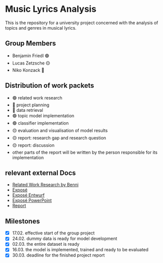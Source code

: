 # Music Lyrics Analysis
This is the repository for a university project concerned with the analysis of topics and genres in musical lyrics.

## Group Members
- Benjamin Friedl 🟢
- Lucas Zetzsche 🟡
- Niko Konzack 🔴

## Distribution of work packets
- 🟢 related work research 
- 🔴 project planning
- 🔴 data retrieval
- 🟢 topic model implementation
- 🟢 classifier implementation
- 🟡 evaluation and visualisation of model results
- 🟡 report: research gap and research question
- 🟡 report: discussion
- other parts of the report will be written by the person responsible for its implementation


## relevant external Docs
- [Related Work Research by Benni](https://docs.google.com/document/d/1XkB2PUi41m8xSHwKV4A1WJt_vSmpYZz3HQNbC8-7DtE/edit?usp=sharing)
- [Exposé](https://docs.google.com/document/d/1AczENNDyfwCcLOYNv9aaydoOmXIZzp_6TA2wHQJBBIo/edit?usp=sharing)
- [Exposé Entwurf](https://docs.google.com/document/d/1cnsyYFOdWnUPxXZrkGW3yTK526-bdboQ4mvR2iRmODY/edit?usp=sharing)
- [Exposé PowerPoint](https://1drv.ms/p/s!AmLixGdBOyv8iIhunl3D3ze0DidcrQ?e=Afaidl)
- [Report](https://docs.google.com/document/d/1e3ctZo6M0IjHZe9mHxl18Q1JnGbPd_KeX7WZyeo2Glw/edit?usp=sharing)

## Milestones
- [x] 17.02. effective start of the group project
- [x] 24.02. dummy data is ready for model development
- [x] 02.03. the entire dataset is ready
- [x] 16.03. the model is implemented, trained and ready to be evaluated
- [x] 30.03. deadline for the finished project report